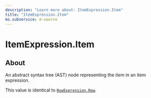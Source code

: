```yaml
---
description: "Learn more about: ItemExpression.Item"
title: "ItemExpression.Item"
ms.subservice: m-source
---
```

# ItemExpression.Item

## About

An abstract syntax tree (AST) node representing the item in an item expression.

This value is identical to [`RowExpression.Row`](rowexpression-row.md).
